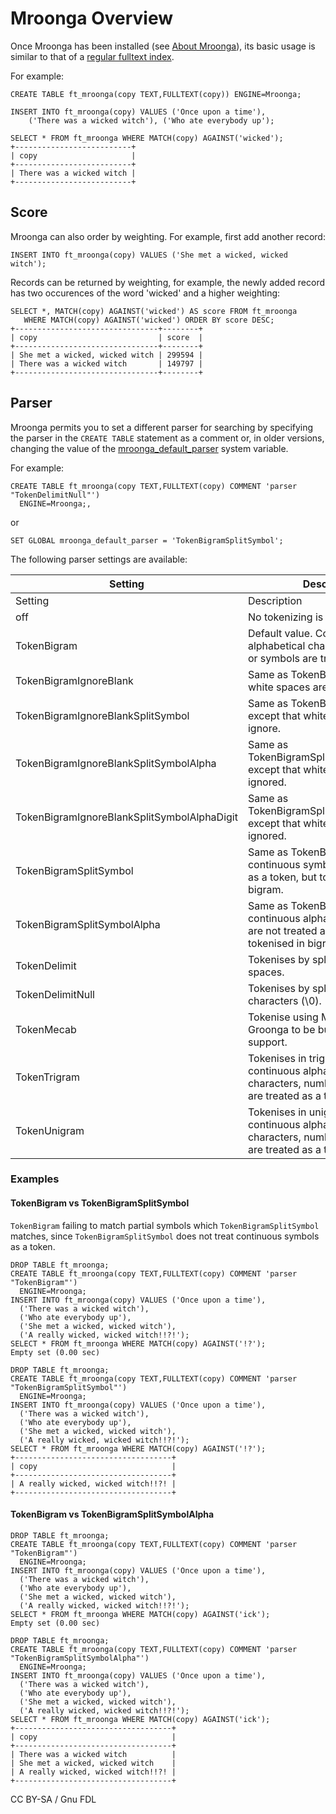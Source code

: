 # Mroonga Overview

Once Mroonga has been installed (see [About Mroonga](about-mroonga.md)), its basic usage is similar to that of a [regular fulltext index](../../../ha-and-performance/optimization-and-tuning/optimization-and-indexes/full-text-indexes/).

For example:

```
CREATE TABLE ft_mroonga(copy TEXT,FULLTEXT(copy)) ENGINE=Mroonga;

INSERT INTO ft_mroonga(copy) VALUES ('Once upon a time'),
    ('There was a wicked witch'), ('Who ate everybody up');

SELECT * FROM ft_mroonga WHERE MATCH(copy) AGAINST('wicked');
+--------------------------+
| copy                     |
+--------------------------+
| There was a wicked witch |
+--------------------------+
```

## Score

Mroonga can also order by weighting. For example, first add another record:

```
INSERT INTO ft_mroonga(copy) VALUES ('She met a wicked, wicked witch');
```

Records can be returned by weighting, for example, the newly added record has two occurences of the word 'wicked' and a higher weighting:

```
SELECT *, MATCH(copy) AGAINST('wicked') AS score FROM ft_mroonga 
   WHERE MATCH(copy) AGAINST('wicked') ORDER BY score DESC;
+--------------------------------+--------+
| copy                           | score  |
+--------------------------------+--------+
| She met a wicked, wicked witch | 299594 |
| There was a wicked witch       | 149797 |
+--------------------------------+--------+
```

## Parser

Mroonga permits you to set a different parser for searching by specifying the parser in the `CREATE TABLE` statement as a comment or, in older versions, changing the value of the [mroonga\_default\_parser](mroonga-system-variables.md#mroonga_default_parser) system variable.

For example:

```
CREATE TABLE ft_mroonga(copy TEXT,FULLTEXT(copy) COMMENT 'parser "TokenDelimitNull"') 
  ENGINE=Mroonga;,
```

or

```
SET GLOBAL mroonga_default_parser = 'TokenBigramSplitSymbol';
```

The following parser settings are available:

| Setting                                     | Description                                                                                                             |
| ------------------------------------------- | ----------------------------------------------------------------------------------------------------------------------- |
| Setting                                     | Description                                                                                                             |
| off                                         | No tokenizing is performed.                                                                                             |
| TokenBigram                                 | Default value. Continuous alphabetical characters, numbers or symbols are treated as a token.                           |
| TokenBigramIgnoreBlank                      | Same as TokenBigram except that white spaces are ignored.                                                               |
| TokenBigramIgnoreBlankSplitSymbol           | Same as TokenBigramSplitSymbol. except that white spaces are ignore.                                                    |
| TokenBigramIgnoreBlankSplitSymbolAlpha      | Same as TokenBigramSplitSymbolAlpha except that white spaces are ignored.                                               |
| TokenBigramIgnoreBlankSplitSymbolAlphaDigit | Same as TokenBigramSplitSymbolAlphaDigit except that white spaces are ignored.                                          |
| TokenBigramSplitSymbol                      | Same as TokenBigram except that continuous symbols are not treated as a token, but tokenised in bigram.                 |
| TokenBigramSplitSymbolAlpha                 | Same as TokenBigram except that continuous alphabetical characters are not treated as a token, but tokenised in bigram. |
| TokenDelimit                                | Tokenises by splitting on white spaces.                                                                                 |
| TokenDelimitNull                            | Tokenises by splitting on null characters (\0).                                                                         |
| TokenMecab                                  | Tokenise using MeCab. Required Groonga to be buillt with MeCab support.                                                 |
| TokenTrigram                                | Tokenises in trigrams but continuous alphabetical characters, numbers or symbols are treated as a token.                |
| TokenUnigram                                | Tokenises in unigrams but continuous alphabetical characters, numbers or symbols are treated as a token.                |

### Examples

#### TokenBigram vs TokenBigramSplitSymbol

`TokenBigram` failing to match partial symbols which `TokenBigramSplitSymbol` matches, since `TokenBigramSplitSymbol` does not treat continuous symbols as a token.

```
DROP TABLE ft_mroonga;
CREATE TABLE ft_mroonga(copy TEXT,FULLTEXT(copy) COMMENT 'parser "TokenBigram"') 
  ENGINE=Mroonga;
INSERT INTO ft_mroonga(copy) VALUES ('Once upon a time'),   
  ('There was a wicked witch'), 
  ('Who ate everybody up'), 
  ('She met a wicked, wicked witch'), 
  ('A really wicked, wicked witch!!?!');
SELECT * FROM ft_mroonga WHERE MATCH(copy) AGAINST('!?');
Empty set (0.00 sec)

DROP TABLE ft_mroonga;
CREATE TABLE ft_mroonga(copy TEXT,FULLTEXT(copy) COMMENT 'parser "TokenBigramSplitSymbol"') 
  ENGINE=Mroonga;
INSERT INTO ft_mroonga(copy) VALUES ('Once upon a time'),   
  ('There was a wicked witch'), 
  ('Who ate everybody up'), 
  ('She met a wicked, wicked witch'), 
  ('A really wicked, wicked witch!!?!');
SELECT * FROM ft_mroonga WHERE MATCH(copy) AGAINST('!?');
+-----------------------------------+
| copy                              |
+-----------------------------------+
| A really wicked, wicked witch!!?! |
+-----------------------------------+
```

#### TokenBigram vs TokenBigramSplitSymbolAlpha

```
DROP TABLE ft_mroonga;
CREATE TABLE ft_mroonga(copy TEXT,FULLTEXT(copy) COMMENT 'parser "TokenBigram"') 
  ENGINE=Mroonga;
INSERT INTO ft_mroonga(copy) VALUES ('Once upon a time'),   
  ('There was a wicked witch'), 
  ('Who ate everybody up'), 
  ('She met a wicked, wicked witch'), 
  ('A really wicked, wicked witch!!?!');
SELECT * FROM ft_mroonga WHERE MATCH(copy) AGAINST('ick');
Empty set (0.00 sec)

DROP TABLE ft_mroonga;
CREATE TABLE ft_mroonga(copy TEXT,FULLTEXT(copy) COMMENT 'parser "TokenBigramSplitSymbolAlpha"') 
  ENGINE=Mroonga;
INSERT INTO ft_mroonga(copy) VALUES ('Once upon a time'),   
  ('There was a wicked witch'), 
  ('Who ate everybody up'), 
  ('She met a wicked, wicked witch'), 
  ('A really wicked, wicked witch!!?!');
SELECT * FROM ft_mroonga WHERE MATCH(copy) AGAINST('ick');
+-----------------------------------+
| copy                              |
+-----------------------------------+
| There was a wicked witch          |
| She met a wicked, wicked witch    |
| A really wicked, wicked witch!!?! |
+-----------------------------------+
```

CC BY-SA / Gnu FDL
